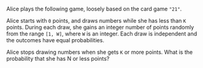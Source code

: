 Alice plays the following game, loosely based on the card game `"21"`.

Alice starts with `0` points, and draws numbers while she has less than `K` points.  During each draw, she gains an integer number of points randomly from the range `[1, W]`, where `W` is an integer. Each draw is independent and the outcomes have equal probabilities.

Alice stops drawing numbers when she gets `K` or more points. What is the probability that she has N or less points?